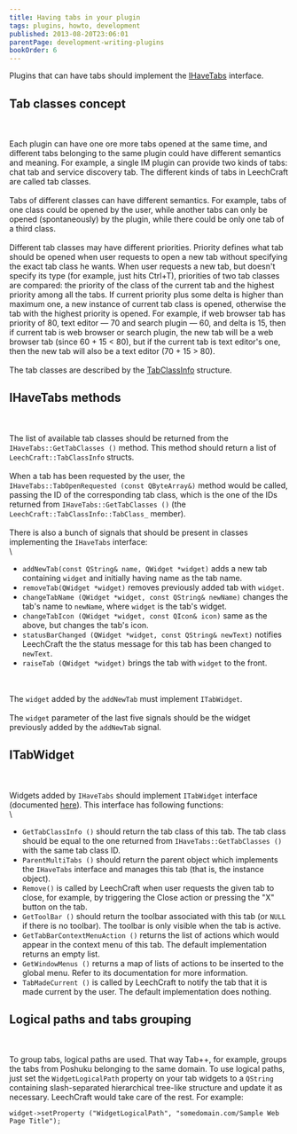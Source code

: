 ```yaml
---
title: Having tabs in your plugin
tags: plugins, howto, development
published: 2013-08-20T23:06:01
parentPage: development-writing-plugins
bookOrder: 6
---
```


Plugins that can have tabs should implement the
[IHaveTabs](http://doc.leechcraft.org/core/class_i_have_tabs.html)
interface.

Tab classes concept
-------------------

\
\
Each plugin can have one ore more tabs opened at the same time, and
different tabs belonging to the same plugin could have different
semantics and meaning. For example, a single IM plugin can provide two
kinds of tabs: chat tab and service discovery tab. The different kinds
of tabs in LeechCraft are called tab classes.\
\
Tabs of different classes can have different semantics. For example,
tabs of one class could be opened by the user, while another tabs can
only be opened (spontaneously) by the plugin, while there could be only
one tab of a third class.\
\
Different tab classes may have different priorities. Priority defines
what tab should be opened when user requests to open a new tab without
specifying the exact tab class he wants. When user requests a new tab,
but doesn't specify its type (for example, just hits Ctrl+T), priorities
of two tab classes are compared: the priority of the class of the
current tab and the highest priority among all the tabs. If current
priority plus some delta is higher than maximum one, a new instance of
current tab class is opened, otherwise the tab with the highest priority
is opened. For example, if web browser tab has priority of 80, text
editor — 70 and search plugin — 60, and delta is 15, then if current tab
is web browser or search plugin, the new tab will be a web browser tab
(since 60 + 15 &lt; 80), but if the current tab is text editor's one,
then the new tab will also be a text editor (70 + 15 &gt; 80).\
\
The tab classes are described by the
[TabClassInfo](http://doc.leechcraft.org/core/struct_leech_craft_1_1_tab_class_info.html)
structure.

IHaveTabs methods
-----------------

\
\
The list of available tab classes should be returned from the
`IHaveTabs::GetTabClasses ()` method. This method should return a list
of `LeechCraft::TabClassInfo` structs.\
\
When a tab has been requested by the user, the
`IHaveTabs::TabOpenRequested (const QByteArray&)` method would be
called, passing the ID of the corresponding tab class, which is the one
of the IDs returned from `IHaveTabs::GetTabClasses ()` (the
`LeechCraft::TabClassInfo::TabClass_` member).\
\
There is also a bunch of signals that should be present in classes
implementing the `IHaveTabs` interface:\
\

-   `addNewTab(const QString& name, QWidget *widget)` adds a new tab
    containing `widget` and initially having </code>name</code> as the
    tab name.
-   `removeTab(QWidget *widget)` removes previously added tab with
    `widget`.
-   `changeTabName (QWidget *widget, const QString& newName)` changes
    the tab's name to `newName`, where `widget` is the tab's widget.
-   `changeTabIcon (QWidget *widget, const QIcon& icon)` same as the
    above, but changes the tab's icon.
-   `statusBarChanged (QWidget *widget, const QString& newText)`
    notifies LeechCraft the the status message for this tab has been
    changed to `newText`.
-   `raiseTab (QWidget *widget)` brings the tab with `widget` to
    the front.

\
\
The `widget` added by the `addNewTab` must implement `ITabWidget`.\
\
The `widget` parameter of the last five signals should be the widget
previously added by the `addNewTab` signal.

ITabWidget
----------

\
\
Widgets added by `IHaveTabs` should implement `ITabWidget` interface
(documented
[here](http://doc.leechcraft.org/core/class_i_tab_widget.html)). This
interface has following functions:\
\

-   `GetTabClassInfo ()` should return the tab class of this tab. The
    tab class should be equal to the one returned from
    `IHaveTabs::GetTabClasses ()` with the same tab class ID.
-   `ParentMultiTabs ()` should return the parent object which
    implements the `IHaveTabs` interface and manages this tab (that is,
    the instance object).
-   `Remove()` is called by LeechCraft when user requests the given tab
    to close, for example, by triggering the Close action or pressing
    the "X" button on the tab.
-   `GetToolBar ()` should return the toolbar associated with this tab
    (or `NULL` if there is no toolbar). The toolbar is only visible when
    the tab is active.
-   `GetTabBarContextMenuAction ()` returns the list of actions which
    would appear in the context menu of this tab. The default
    implementation returns an empty list.
-   `GetWindowMenus ()` returns a map of lists of actions to be inserted
    to the global menu. Refer to its documentation for more information.
-   `TabMadeCurrent ()` is called by LeechCraft to notify the tab that
    it is made current by the user. The default implementation
    does nothing.

Logical paths and tabs grouping
-------------------------------

\
\
To group tabs, logical paths are used. That way Tab++, for example,
groups the tabs from Poshuku belonging to the same domain. To use
logical paths, just set the `WidgetLogicalPath` property on your tab
widgets to a `QString` containing slash-separated hierarchical tree-like
structure and update it as necessary. LeechCraft would take care of the
rest. For example:

    widget->setProperty ("WidgetLogicalPath", "somedomain.com/Sample Web Page Title");

</pre>
